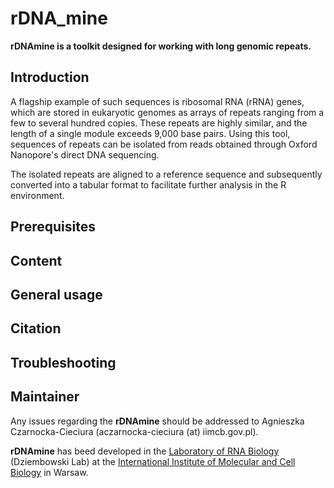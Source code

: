 # rDNA_mine
**rDNAmine is a toolkit designed for working with long genomic repeats.**

## Introduction

A flagship example of such sequences is ribosomal RNA (rRNA) genes, which are stored in eukaryotic genomes as arrays of repeats ranging from a few to several hundred copies. These repeats are highly similar, and the length of a single module exceeds 9,000 base pairs. Using this tool, sequences of repeats can be isolated from reads obtained through Oxford Nanopore's direct DNA sequencing. 

The isolated repeats are aligned to a reference sequence and subsequently converted into a tabular format to facilitate further analysis in the R environment.

## Prerequisites

## Content

## General usage

## Citation

## Troubleshooting

## Maintainer
Any issues regarding the **rDNAmine** should be addressed to Agnieszka Czarnocka-Cieciura (aczarnocka-cieciura (at) iimcb.gov.pl).

**rDNAmine** has beed developed in the <a href="https://www.iimcb.gov.pl/en/research/41-laboratory-of-rna-biology-era-chairs-group">Laboratory of RNA Biology</a> (Dziembowski Lab) at the <a href="https://www.iimcb.gov.pl/en/">International Institute of Molecular and Cell Biology</a> in Warsaw. 
